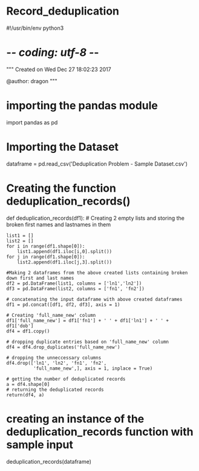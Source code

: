 # Record_deduplication
#!/usr/bin/env python3
# -*- coding: utf-8 -*-
"""
Created on Wed Dec 27 18:02:23 2017

@author: dragon
"""

# importing the pandas module
import pandas as pd

# Importing the Dataset
dataframe = pd.read_csv('Deduplication Problem - Sample Dataset.csv')

# Creating the function deduplication_records()

def deduplication_records(df1):
    # Creating 2 empty lists and storing the broken first names and lastnames in them
    
    list1 = []
    list2 = []
    for i in range(df1.shape[0]):
        list1.append(df1.iloc[i,0].split())
    for j in range(df1.shape[0]):
        list2.append(df1.iloc[j,3].split())
        
    #Making 2 dataframes from the above created lists containing broken down first and last names
    df2 = pd.DataFrame(list1, columns = ['ln1','ln2'])
    df3 = pd.DataFrame(list2, columns = ['fn1', 'fn2'])
    
    # concatenating the input dataframe with above created dataframes
    df1 = pd.concat([df1, df2, df3], axis = 1)
    
    # Creating 'full_name_new' column 
    df1['full_name_new'] = df1['fn1'] + ' ' + df1['ln1'] + ' ' + df1['dob']
    df4 = df1.copy()
    
    # dropping duplicate entries based on 'full_name_new' column
    df4 = df4.drop_duplicates('full_name_new')
    
    # dropping the unneccessary columns
    df4.drop(['ln1', 'ln2', 'fn1', 'fn2', 
              'full_name_new',], axis = 1, inplace = True)
              
    # getting the number of deduplicated records
    a = df4.shape[0]
    # returning the deduplicated records
    return(df4, a)
   
# creating an instance of the deduplication_records function with sample input   
deduplication_records(dataframe)
        

